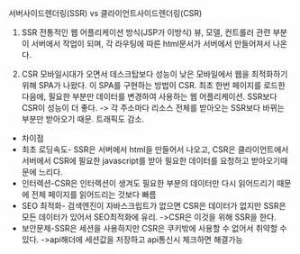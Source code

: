 서버사이드렌더링(SSR) vs 클라이언트사이드렌더링(CSR)

1. SSR
전통적인 웹 어플리케이션 방식(JSP가 이방식)
뷰, 모델, 컨트롤러 관련 부분이 서버에서 작업이 되며, 각 라우팅에 따른 html문서가 서버에서 만들어져서 나온다.

2. CSR
모바일시대가 오면서 데스크탑보다 성능이 낮은 모바일에서 웹을 최적화하기 위해 SPA가 나왔다. 이 SPA를 구현하는 방법이 CSR.
최초 한번 페이지를 로드한 다음에, 필요한 부분만 데이터를 변경하여 사용하는 웹 어플리케이션.
SSR보다 CSR이 성능이 더 좋다. -> 각 주소마다 리소스 전체를 받아오는 SSR보다 바뀌는 부분만 받아오기 때문. 트래픽도 감소.

*  차이점
* 최초 로딩속도- SSR은 서버에서 html을 만들어서 나오고, CSR은 클라이언트에서 서버에서 CSR에 필요한 javascript를 받아 필요한 데이터를 요청하고 받아오기때문에 느리다.
* 인터렉션-CSR은 인터렉션이 생겨도 필요한 부분의 데이터만 다시 읽어드리기 때문에 전체 페이지를 읽어드리는 것보다 빠름
* SEO 최적화- 검색엔진이 자바스크립트가 없으면 CSR은 데이터가 없지만 SSR은 모든 데이터가 있어서 SEO최적화에 유리. ->CSR은 이것을 위해 SSR을 한다.
* 보안문제-SSR은 세션을 사용하지만 CSR은 쿠키밖에 사용할 수 없어서 취약할 수 있다. ->api해더에 세션값을 저장하고 api통신시 체크하면 해결가능

